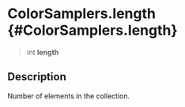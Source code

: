 ColorSamplers.length {#ColorSamplers.length}
====================

> int **length**

Description
-----------

Number of elements in the collection.
